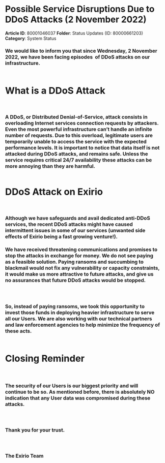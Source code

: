 # Possible Service Disruptions Due to DDoS Attacks (2 November 2022)

**Article ID**: 80001046037
**Folder**: Status Updates (ID: 80000661203)
**Category**: System Status

<h4 style="font-size: 16px; text-align: left;">We would like to inform you that since Wednesday, 2 November 2022, we have been facing episodes  of DDoS attacks on our infrastructure.</h4><p style="text-align: left;"><br></p><h4 style="font-size: 16px; text-align: left;"><span style="font-size: 30px;">What is a DDoS Attack</span></h4><p style="text-align: left;"><br></p><h4 style="text-align: left;"><span style="font-size: 16px;">A DDoS, or Distributed Denial-of-Service, attack consists in overloading Internet services connection requests by attackers. Even the most powerful infrastructure can’t handle an infinite number of requests. Due to this overload, legitimate users are temporarily unable to access the service with the expected performance levels. <strong>It is important to notice that data itself is not attacked during DDoS attacks, and remains safe</strong>. Unless the service requires critical 24/7 availability these attacks can be more annoying than they are harmful.</span></h4><p style="text-align: left;"><br></p><h4 style="text-align: left;"><span style="font-size: 30px;">DDoS Attack on Exirio</span></h4><p style="text-align: left;"><br></p><h4 style="font-size: 16px; text-align: left;"><span dir="ltr" style="font-size: 16px;">Although we have safeguards and avail dedicated anti-DDoS services, the recent DDoS attacks might have caused intermittent issues in some of our services (unwanted side effects of Exirio being a fast growing venture!). </span></h4><h4 style="font-size: 16px; text-align: left;"><span style="font-size: 16px;">We have received threatening communications and promises to stop the attacks in exchange for money. We do not see paying as a feasible solution. Paying ransoms and succumbing to blackmail would not fix any vulnerability or capacity constraints, it would make us more attractive to future attacks, and give us no assurances that future DDoS attacks would be stopped.</span></h4><h4 style="font-size: 16px; text-align: left;"><span style="font-size: 16px;"><br></span></h4><h4 style="font-size: 16px; text-align: left;"><span style="font-size: 16px;">So, instead of paying ransoms, we took this opportunity to invest those funds in deploying heavier infrastructure to serve all our Users. We are also working with our technical partners and law enforcement agencies to help minimize the frequency of these acts.</span></h4><p style="text-align: left;"><br></p><h4 style="font-size: 16px; text-align: left;"><span style="font-size: 30px;">Closing Reminder</span></h4><p style="text-align: left;"><br></p><h4 style="font-size: 16px; text-align: left;"><span style="font-size: 16px;">The security of our Users is our biggest priority and will continue to be so. <strong>As mentioned before, there is absolutely NO indication that any User data was compromised during these attacks</strong>.</span></h4><h4 style="font-size: 16px; text-align: left;"><span style="font-size: 16px;"><br></span></h4><h4 style="font-size: 16px; text-align: left;"><span style="font-size: 16px;">Thank you for your trust.</span></h4><h4 style="font-size: 16px; text-align: left;"><span style="font-size: 16px;"><br></span></h4><h4 style="text-align: left;"><span style="font-size: 16px;">The Exirio Team</span></h4><p style="text-align: left;"><br></p><p><br></p>